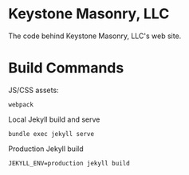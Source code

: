 # Keystone Masonry, LLC
The code behind Keystone Masonry, LLC's web site.

# Build Commands
JS/CSS assets:
~~~~~~~~
webpack
~~~~~~~~
Local Jekyll build and serve
~~~~~~~~
bundle exec jekyll serve
~~~~~~~~
Production Jekyll build
~~~~~~~~
JEKYLL_ENV=production jekyll build
~~~~~~~~

